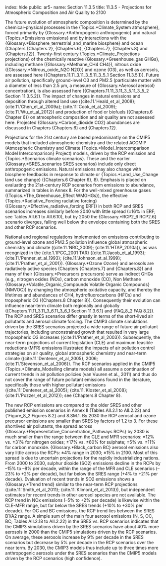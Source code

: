 index: hide
public: ar5-
name: Section 11.3.5
title: 11.3.5 - Projections for Atmospheric Composition and Air Quality to 2100

The future evolution of atmospheric composition is determined by the chemical–physical processes in the {Topics.*Climate_System atmosphere}, forced primarily by {Glossary.*Anthropogenic anthropogenic} and natural {Topics.*Emissions emissions} and by interactions with the {Glossary.*Biosphere_terrestrial_and_marine biosphere} and ocean (Chapters {Chapters.2}, {Chapters.6}, {Chapters.7}, {Chapters.8} and {Chapters.12}). Twenty-first century {Topics.*Climate_Projections projections} of the chemically reactive {Glossary.*Greenhouse_gas GHGs}, including methane ({Glossary.*Methane_CH4 CH4}), nitrous oxide ({Glossary.*Nitrous_oxide_N2O N2O}) and ozone (O3), as well as aerosols, are assessed here ({Chapters.11.11_3.11_3_5.11_3_5_1 Section 11.3.5.1}). Future air pollution, specifically ground-level O3 and PM2.5 (particulate matter with a diameter of less than 2.5 μm, a measure of {Glossary.*Aerosol aerosol} concentration), is also assessed here ({Chapters.11.11_3.11_3_5.11_3_5_2 Section 11.3.5.2}). The impact of changes in natural emissions and deposition through altered land use ({cite.11.'Heald_et_al_2008}; {cite.11.'Chen_et_al_2009a}; {cite.11.'Cook_et_al_2009}; {cite.11.'Wu_et_al_2012}) and production of food or biofuels ({Chapters.6 Chapter 6}) on atmospheric composition and air quality are not assessed here. Projected {Glossary.*Carbon_dioxide CO2} abundances are discussed in Chapters {Chapters.6} and {Chapters.12}.

Projections for the 21st century are based predominantly on the CMIP5 models that included atmospheric chemistry and the related ACCMIP (Atmospheric Chemistry and Climate {Topics.*Model_Intercomparison Model Intercomparison} Project) models, driven by the RCP emission and {Topics.*Scenarios climate scenarios}. These and the earlier {Glossary.*SRES_scenarios SRES scenarios} include only direct anthropogenic emissions. Natural emissions may also change with biosphere feedbacks in response to climate or {Topics.*Land_Use_Change land use change} ({Chapters.6 Chapter 6}, 8). Emphasis is placed on evaluating the 21st-century RCP scenarios from emissions to abundance, summarized in tables in Annex II. For the well-mixed greenhouse gases ({Topics.*The_Greenhouse_Effect WMGHGs}), the effective {Topics.*Radiative_Forcing radiative forcing} ({Glossary.*Effective_radiative_forcing ERF}) in both RCP and SRES scenarios increases similarly before 2040 with little spread (±16% in ERF; see Tables AII.6.1 to AII.6.10), but by 2050 the {Glossary.*RCP2_6 RCP2.6} scenario diverges, falling well below the envelope containing both the SRES and other RCP scenarios.

National and regional regulations implemented on emissions contributing to ground-level ozone and PM2.5 pollution influence global atmospheric chemistry and climate ({cite.11.'NRC_2009}; {cite.11.'HTAP_2010a}), as was recognized in the {cite.1.'IPCC_2001 TAR} ({cite.11.'Jacob_et_al_1993}; {cite.11.'Penner_et_al_1993}; {cite.11.'Johnson_et_al_1999}; {cite.11.'Prather_et_al_2001}). {Glossary.*Ozone Ozone} and aerosols are radiatively active species (Chapters {Chapters.7} and {Chapters.8}) and many of their {Glossary.*Precursors precursors} serve as indirect GHGs (e.g., nitrogen oxides (NOx), carbon monoxide (CO), Non Methane {Glossary.*Volatile_Organic_Compounds Volatile Organic Compounds} (NMVOC)) by changing the atmospheric oxidative capacity, and thereby the lifetimes and abundances of CH4, hydrofluorocarbons (HFCs) and tropospheric O3 ({Chapters.8 Chapter 8}). Consequently their evolution can influence near-term climate both regionally and globally ({Chapters.11.11_3.11_3_6.11_3_6_1 Section 11.3.6.1} and {FAQ_8_2 FAQ 8.2}). The RCP and SRES scenarios differ greatly in terms of the short-lived air pollutants and aerosol climate forcing. The CMIP3 climate simulations driven by the SRES scenarios projected a wide range of future air pollutant trajectories, including unconstrained growth that resulted in very large tropospheric O3 increases ({cite.11.'Prather_et_al_2003}). Subsequently, the near-term projections of current legislation (CLE) and maximum feasible reductions (MFR) emissions illustrated the impacts of air pollution control strategies on air quality, global atmospheric chemistry and near-term climate ({cite.11.'Dentener_et_al_2005}, 2006; {cite.11.'Stevenson_et_al_2006}). The RCP scenarios applied in the CMIP5 {Topics.*Climate_Modelling climate models} all assume a continuation of current trends in air pollution policies (van Vuuren et al., 2011) and thus do not cover the range of future pollutant emissions found in the literature, specifically those with higher pollutant emissions ({cite.11.'Dentener_et_al_2005}; {cite.11.'Kloster_et_al_2008}; {cite.11.'Pozzer_et_al_2012}); see {Chapters.8 Chapter 8}.

The new RCP emissions are compared to the older SRES and other published emission scenarios in Annex II (Tables AII.2.1 to AII.2.22) and {'Figure_8_2 Figures 8.2} and 8.SM.1. By 2030 the RCP aerosol and ozone precursor emissions are smaller than SRES by factors of 1.2 to 3. For these shortlived air pollutants, the spread across {Glossary.*Representative_Concentration_Pathways RCPs} by 2030 is much smaller than the range between the CLE and MFR scenarios: ±12% vs. ±31% for nitrogen oxides; ±17% vs. ±60% for sulphate; ±5% vs. ±11% for carbon monoxide. {Glossary.*Black_carbon BC} aerosol emissions also vary little across the RCPs: ±4% range in 2030; ±15% in 2100. Most of this spread is due to uncertain projections for the rapidly industrializing nations. From 2000 to 2030, sulphur dioxide (SO2) emissions decline in the RCPs by –15% to –8% per decade, within the range of the MFR and CLE scenarios (–23% to +2% per decade), but far below the SRES range (+4% to +21% per decade). Evaluation of recent trends in SO2 emissions shows a {Glossary.*Trend trend} similar to the near-term RCP projections ({cite.11.'Smith_et_al_2011}; {cite.11.'Klimont_et_al_2013}), but independent estimates for recent trends in other aerosol species are not available. The RCP trend in NOx emissions (–5% to +2% per decade) is likewise within the CLE-MFR range, but far below the SRES trends (+10% to +30% per decade). For OC and BC emissions, the RCP trend lies between the SRES B1/A2 range. A simple sum of the main four aerosol emissions (N, S, OC, BC; Tables AII.2.18 to AII.2.22) in the SRES vs. RCP scenarios indicates that the CMIP3 simulations driven by the SRES scenarios have about 40% more aerosols in 2000 than the CMIP5 simulations driven by the RCP scenarios. On average, these aerosols increase by 9% per decade in the SRES scenarios but decrease by 5% per decade in the RCP scenarios over the near term. By 2030, the CMIP3 models thus include up to three times more anthropogenic aerosols under the SRES scenarios than the CMIP5 models driven by the RCP scenarios (high confidence).
